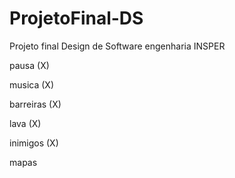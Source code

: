 # ProjetoFinal-DS
Projeto final Design de Software engenharia INSPER 

pausa  (X)

musica (X)

barreiras (X)

lava (X)

inimigos (X)

mapas
